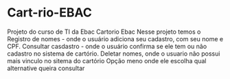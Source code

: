 # Cart-rio-EBAC
Projeto do curso de TI da Ebac
Cartorio Ebac
Nesse projeto temos o Registro de nomes - onde o usuário adiciona seu cadastro, com seu nome e CPF.
Consultar casdastro - onde o usuário confirma se ele tem ou não cadastro no sistema de cartório.
Deletar nomes, onde o usuario não possui mais vinculo no sitema do cartório 
Opção meno onde ele escolha qual alternative queira consultar
